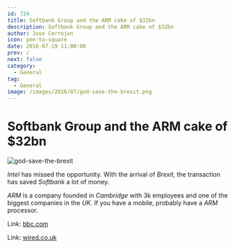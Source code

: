 ```yaml
---
id: 724
title: Softbank Group and the ARM cake of $32bn
description: Softbank Group and the ARM cake of $32bn
author: Jose Cerrejon
icon: pen-to-square
date: 2016-07-19 11:00:00
prev: /
next: false
category:
  - General
tag:
  - General
image: /images/2016/07/god-save-the-brexit.png
---
```


# Softbank Group and the ARM cake of $32bn

![god-save-the-brexit](/images/2016/07/god-save-the-brexit.png)

*Intel* has missed the opportunity. With the arrival of *Brexit*, the transaction has saved *Softbank* a lot of money.

*ARM* is a company founded in *Cambridge*  with 3k employees and one of the biggest companies in the *UK*. If you have a mobile, probably have a *ARM* processor.

Link: [bbc.com](http://www.bbc.com/news/business-36822806)

Link: [wired.co.uk](http://www.wired.co.uk/article/arm-softbank-deal-price-brexit-bidding-war)